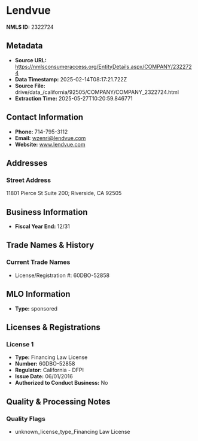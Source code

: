 # Lendvue

**NMLS ID:** 2322724

## Metadata
- **Source URL:** https://nmlsconsumeraccess.org/EntityDetails.aspx/COMPANY/2322724
- **Data Timestamp:** 2025-02-14T08:17:21.722Z
- **Source File:** drive/data_/california/92505/COMPANY/COMPANY_2322724.html
- **Extraction Time:** 2025-05-27T10:20:59.846771

## Contact Information
- **Phone:** 714-795-3112
- **Email:** wzenri@lendvue.com
- **Website:** www.lendvue.com

## Addresses
### Street Address
11801 Pierce St Suite 200; Riverside, CA 92505

## Business Information
- **Fiscal Year End:** 12/31

## Trade Names & History
### Current Trade Names
- License/Registration #: 60DBO-52858

## MLO Information
- **Type:** sponsored

## Licenses & Registrations

### License 1
- **Type:** Financing Law License
- **Number:** 60DBO-52858
- **Regulator:** California - DFPI
- **Issue Date:** 06/01/2016
- **Authorized to Conduct Business:** No

## Quality & Processing Notes
### Quality Flags
- unknown_license_type_Financing Law License
